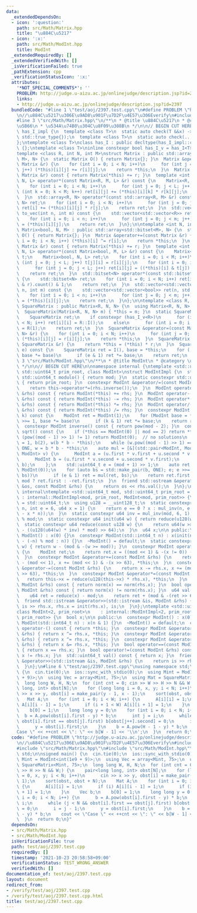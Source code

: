 ```yaml
---
data:
  _extendedDependsOn:
  - icon: ':question:'
    path: src/Math/Matrix.hpp
    title: "\u884C\u5217"
  - icon: ':x:'
    path: src/Math/ModInt.hpp
    title: ModInt
  _extendedRequiredBy: []
  _extendedVerifiedWith: []
  _isVerificationFailed: true
  _pathExtension: cpp
  _verificationStatusIcon: ':x:'
  attributes:
    '*NOT_SPECIAL_COMMENTS*': ''
    PROBLEM: http://judge.u-aizu.ac.jp/onlinejudge/description.jsp?id=2397
    links:
    - http://judge.u-aizu.ac.jp/onlinejudge/description.jsp?id=2397
  bundledCode: "#line 1 \"test/aoj/2397.test.cpp\"\n#define PROBLEM \"http://judge.u-aizu.ac.jp/onlinejudge/description.jsp?id=2397\"\
    \n//\u884C\u5217\u306E\u9AD8\u901F\u7D2F\u4E57\u306Everify\n#include <bits/stdc++.h>\n\
    #line 3 \"src/Math/Matrix.hpp\"\n/**\n * @title \u884C\u5217\n * @category \u6570\
    \u5B66\n * \u534A\u74B0\u304C\u8F09\u308B\n */\n\n// BEGIN CUT HERE\n\nstruct\
    \ has_I_impl {\n  template <class T>\n  static auto check(T &&x) -> decltype(x.I(),\
    \ std::true_type{});\n  template <class T>\n  static auto check(...) -> std::false_type;\n\
    };\ntemplate <class T>\nclass has_I : public decltype(has_I_impl::check<T>(std::declval<T>()))\
    \ {};\ntemplate <class T>\ninline constexpr bool has_I_v = has_I<T>::value;\n\n\
    template <class R, int N, int M>\nstruct Matrix : public std::array<std::array<R,\
    \ M>, N> {\n  static Matrix O() { return Matrix{}; }\n  Matrix &operator+=(const\
    \ Matrix &r) {\n    for (int i = 0; i < N; i++)\n      for (int j = 0; j < M;\
    \ j++) (*this)[i][j] += r[i][j];\n    return *this;\n  }\n  Matrix operator+(const\
    \ Matrix &r) const { return Matrix(*this) += r; }\n  template <int L>\n  Matrix<R,\
    \ N, L> operator*(const Matrix<R, M, L> &r) const {\n    Matrix<R, N, L> ret;\n\
    \    for (int i = 0; i < N; i++)\n      for (int j = 0; j < L; j++)\n        for\
    \ (int k = 0; k < M; k++) ret[i][j] += (*this)[i][k] * r[k][j];\n    return ret;\n\
    \  }\n  std::array<R, N> operator*(const std::array<R, M> &r) const {\n    std::array<R,\
    \ N> ret;\n    for (int i = 0; i < N; i++)\n      for (int j = 0; j < M; j++)\
    \ ret[i] += (*this)[i][j] * r[j];\n    return ret;\n  }\n  std::vector<std::vector<R>>\
    \ to_vec(int n, int m) const {\n    std::vector<std::vector<R>> ret(n, std::vector<R>(m));\n\
    \    for (int i = 0; i < n; i++)\n      for (int j = 0; j < m; j++) ret[i][j]\
    \ = (*this)[i][j];\n    return ret;\n  }\n};\n\ntemplate <int N, int M>\nstruct\
    \ Matrix<bool, N, M> : public std::array<std::bitset<M>, N> {\n  static Matrix\
    \ O() { return Matrix{}; }\n  Matrix &operator+=(const Matrix &r) {\n    for (int\
    \ i = 0; i < N; i++) (*this)[i] ^= r[i];\n    return *this;\n  }\n  Matrix operator+(const\
    \ Matrix &r) const { return Matrix(*this) += r; }\n  template <int L>\n  Matrix<bool,\
    \ N, L> operator*(const Matrix<bool, M, L> &r) const {\n    Matrix<bool, L, M>\
    \ t;\n    Matrix<bool, N, L> ret;\n    for (int i = 0; i < M; i++)\n      for\
    \ (int j = 0; j < L; j++) t[j][i] = r[i][j];\n    for (int i = 0; i < N; i++)\n\
    \      for (int j = 0; j < L; j++) ret[i][j] = ((*this)[i] & t[j]).count() & 1;\n\
    \    return ret;\n  }\n  std::bitset<N> operator*(const std::bitset<N> &r) const\
    \ {\n    std::bitset<N> ret;\n    for (int i = 0; i < N; i++) ret[i] = ((*this)[i]\
    \ & r).count() & 1;\n    return ret;\n  }\n  std::vector<std::vector<bool>> to_vec(int\
    \ n, int m) const {\n    std::vector<std::vector<bool>> ret(n, std::vector<bool>(m));\n\
    \    for (int i = 0; i < n; i++)\n      for (int j = 0; j < m; j++) ret[i][j]\
    \ = (*this)[i][j];\n    return ret;\n  }\n};\n\ntemplate <class R, int N>\nstruct\
    \ SquareMatrix : public Matrix<R, N, N> {\n  using Matrix<R, N, N>::Matrix;\n\
    \  SquareMatrix(Matrix<R, N, N> m) { *this = m; }\n  static SquareMatrix I() {\n\
    \    SquareMatrix ret;\n    if constexpr (has_I_v<R>)\n      for (int i = 0; i\
    \ < N; i++) ret[i][i] = R::I();\n    else\n      for (int i = 0; i < N; i++) ret[i][i]\
    \ = R(1);\n    return ret;\n  }\n  SquareMatrix &operator=(const Matrix<R, N,\
    \ N> &r) {\n    for (int i = 0; i < N; i++)\n      for (int j = 0; j < N; j++)\
    \ (*this)[i][j] = r[i][j];\n    return *this;\n  }\n  SquareMatrix &operator*=(const\
    \ SquareMatrix &r) {\n    return *this = (*this) * r;\n  }\n  SquareMatrix pow(std::uint64_t\
    \ e) const {\n    SquareMatrix ret = I(), base = *this;\n    for (; e; e >>= 1,\
    \ base *= base)\n      if (e & 1) ret *= base;\n    return ret;\n  }\n};\n#line\
    \ 3 \"src/Math/ModInt.hpp\"\n/**\n * @title ModInt\n * @category \u6570\u5B66\n\
    \ */\n\n// BEGIN CUT HERE\n\nnamespace internal {\ntemplate <std::uint64_t mod,\
    \ std::uint64_t prim_root, class ModInt>\nstruct ModIntImpl {\n  static constexpr\
    \ std::uint64_t modulo() { return mod; }\n  static constexpr std::uint64_t pr_rt()\
    \ { return prim_root; }\n  constexpr ModInt &operator/=(const ModInt &rhs) {\n\
    \    return this->operator*=(rhs.inverse());\n  }\n  ModInt operator+(const ModInt\
    \ &rhs) const { return ModInt(*this) += rhs; }\n  ModInt operator-(const ModInt\
    \ &rhs) const { return ModInt(*this) -= rhs; }\n  ModInt operator*(const ModInt\
    \ &rhs) const { return ModInt(*this) *= rhs; }\n  ModInt operator/(const ModInt\
    \ &rhs) const { return ModInt(*this) /= rhs; }\n  constexpr ModInt pow(std::uint64_t\
    \ k) const {\n    ModInt ret = ModInt(1);\n    for (ModInt base = *this; k; k\
    \ >>= 1, base *= base)\n      if (k & 1) ret *= base;\n    return ret;\n  }\n\
    \  constexpr ModInt inverse() const { return pow(mod - 2); }\n  constexpr ModInt\
    \ sqrt() const {\n    if (*this == ModInt(0) || mod == 2) return *this;\n    if\
    \ (pow((mod - 1) >> 1) != 1) return ModInt(0);  // no solutions\n    ModInt ONE\
    \ = 1, b(2), w(b * b - *this);\n    while (w.pow((mod - 1) >> 1) == ONE) b +=\
    \ ONE, w = b * b - *this;\n    auto mul = [&](std::pair<ModInt, ModInt> u, std::pair<ModInt,\
    \ ModInt> v) {\n      ModInt a = (u.first * v.first + u.second * v.second * w);\n\
    \      ModInt b = (u.first * v.second + u.second * v.first);\n      return std::make_pair(a,\
    \ b);\n    };\n    std::uint64_t e = (mod + 1) >> 1;\n    auto ret = std::make_pair(ONE,\
    \ ModInt(0));\n    for (auto bs = std::make_pair(b, ONE); e; e >>= 1, bs = mul(bs,\
    \ bs))\n      if (e & 1) ret = mul(ret, bs);\n    return ret.first.val() * 2 <\
    \ mod ? ret.first : -ret.first;\n  }\n  friend std::ostream &operator<<(std::ostream\
    \ &os, const ModInt &rhs) {\n    return os << rhs.val();\n  }\n};\n}  // namespace\
    \ internal\ntemplate <std::uint64_t mod, std::uint64_t prim_root = 0>\nclass ModInt\
    \ : internal::ModIntImpl<mod, prim_root, ModInt<mod, prim_root>> {\n  using u64\
    \ = std::uint64_t;\n  using u128 = __uint128_t;\n  static constexpr u64 mul_inv(u64\
    \ n, int e = 6, u64 x = 1) {\n    return e == 0 ? x : mul_inv(n, e - 1, x * (2\
    \ - x * n));\n  }\n  static constexpr u64 inv = mul_inv(mod, 6, 1), r2 = -u128(mod)\
    \ % mod;\n  static constexpr u64 init(u64 w) { return reduce(u128(w) * r2); }\n\
    \  static constexpr u64 reduce(const u128 w) {\n    return u64(w >> 64) + mod\
    \ - ((u128(u64(w) * inv) * mod) >> 64);\n  }\n  u64 x;\n\n public:\n  constexpr\
    \ ModInt() : x(0) {}\n  constexpr ModInt(std::int64_t n) : x(init(n < 0 ? mod\
    \ - (-n) % mod : n)) {}\n  ~ModInt() = default;\n  static constexpr u64 norm(u64\
    \ w) { return w - (mod & -(w >= mod)); }\n  constexpr ModInt operator-() const\
    \ {\n    ModInt ret;\n    return ret.x = ((mod << 1) & -(x != 0)) - x, ret;\n\
    \  }\n  constexpr ModInt &operator+=(const ModInt &rhs) {\n    return x += rhs.x\
    \ - (mod << 1), x += (mod << 1) & -(x >> 63), *this;\n  }\n  constexpr ModInt\
    \ &operator-=(const ModInt &rhs) {\n    return x -= rhs.x, x += (mod << 1) & -(x\
    \ >> 63), *this;\n  }\n  constexpr ModInt &operator*=(const ModInt &rhs) {\n \
    \   return this->x = reduce(u128(this->x) * rhs.x), *this;\n  }\n  bool operator==(const\
    \ ModInt &rhs) const { return norm(x) == norm(rhs.x); }\n  bool operator!=(const\
    \ ModInt &rhs) const { return norm(x) != norm(rhs.x); }\n  u64 val() const {\n\
    \    u64 ret = reduce(x) - mod;\n    return ret + (mod & -(ret >> 63));\n  }\n\
    \  friend std::istream &operator>>(std::istream &is, ModInt &rhs) {\n    return\
    \ is >> rhs.x, rhs.x = init(rhs.x), is;\n  }\n};\ntemplate <std::uint64_t prim_root>\n\
    class ModInt<2, prim_root>\n    : internal::ModIntImpl<2, prim_root, ModInt<2,\
    \ prim_root>> {\n  bool x;\n\n public:\n  constexpr ModInt() : x(0) {}\n  constexpr\
    \ ModInt(std::int64_t n) : x(n & 1) {}\n  ~ModInt() = default;\n  constexpr ModInt\
    \ operator-() const { return *this; }\n  constexpr ModInt &operator+=(const ModInt\
    \ &rhs) { return x ^= rhs.x, *this; }\n  constexpr ModInt &operator-=(const ModInt\
    \ &rhs) { return x ^= rhs.x, *this; }\n  constexpr ModInt &operator*=(const ModInt\
    \ &rhs) { return x &= rhs.x, *this; }\n  bool operator==(const ModInt &rhs) const\
    \ { return x == rhs.x; }\n  bool operator!=(const ModInt &rhs) const { return\
    \ x != rhs.x; }\n  std::uint64_t val() const { return x; }\n  friend std::istream\
    \ &operator>>(std::istream &is, ModInt &rhs) {\n    return is >> rhs.x, is;\n\
    \  }\n};\n#line 6 \"test/aoj/2397.test.cpp\"\nusing namespace std;\n\nsigned main()\
    \ {\n  cin.tie(0);\n  ios::sync_with_stdio(0);\n  using Mint = ModInt<int(1e9\
    \ + 9)>;\n  using Vec = array<Mint, 75>;\n  using Mat = SquareMatrix<Mint, 75>;\n\
    \  long long W, H, N;\n  for (int cnt = 0; cin >> W >> H >> N && W;) {\n    pair<long\
    \ long, int> obst[N];\n    for (long long i = 0, x, y; i < N; i++)\n      cin\
    \ >> x >> y, obst[i] = make_pair(y - 1, x - 1);\n    sort(obst, obst + N);\n \
    \   Mat A;\n    for (int i = 0; i < W; i++) {\n      A[i][i] = 1;\n      if (i)\
    \ A[i][i - 1] = 1;\n      if (i + 1 < W) A[i][i + 1] = 1;\n    }\n    Vec b;\n\
    \    b[0] = 1;\n    long long y = 0;\n    for (int i = 0; i < N; i++) {\n    \
    \  b = A.pow(obst[i].first - y) * b;\n      int j = i;\n      while (j < N &&\
    \ obst[i].first == obst[j].first) b[obst[j++].second] = 0;\n      i = j - 1;\n\
    \      y = obst[i].first;\n    }\n    b = A.pow(H - 1 - y) * b;\n    cout << \"\
    Case \" << ++cnt << \": \" << b[W - 1] << '\\n';\n  }\n  return 0;\n}\n"
  code: "#define PROBLEM \"http://judge.u-aizu.ac.jp/onlinejudge/description.jsp?id=2397\"\
    \n//\u884C\u5217\u306E\u9AD8\u901F\u7D2F\u4E57\u306Everify\n#include <bits/stdc++.h>\n\
    #include \"src/Math/Matrix.hpp\"\n#include \"src/Math/ModInt.hpp\"\nusing namespace\
    \ std;\n\nsigned main() {\n  cin.tie(0);\n  ios::sync_with_stdio(0);\n  using\
    \ Mint = ModInt<int(1e9 + 9)>;\n  using Vec = array<Mint, 75>;\n  using Mat =\
    \ SquareMatrix<Mint, 75>;\n  long long W, H, N;\n  for (int cnt = 0; cin >> W\
    \ >> H >> N && W;) {\n    pair<long long, int> obst[N];\n    for (long long i\
    \ = 0, x, y; i < N; i++)\n      cin >> x >> y, obst[i] = make_pair(y - 1, x -\
    \ 1);\n    sort(obst, obst + N);\n    Mat A;\n    for (int i = 0; i < W; i++)\
    \ {\n      A[i][i] = 1;\n      if (i) A[i][i - 1] = 1;\n      if (i + 1 < W) A[i][i\
    \ + 1] = 1;\n    }\n    Vec b;\n    b[0] = 1;\n    long long y = 0;\n    for (int\
    \ i = 0; i < N; i++) {\n      b = A.pow(obst[i].first - y) * b;\n      int j =\
    \ i;\n      while (j < N && obst[i].first == obst[j].first) b[obst[j++].second]\
    \ = 0;\n      i = j - 1;\n      y = obst[i].first;\n    }\n    b = A.pow(H - 1\
    \ - y) * b;\n    cout << \"Case \" << ++cnt << \": \" << b[W - 1] << '\\n';\n\
    \  }\n  return 0;\n}"
  dependsOn:
  - src/Math/Matrix.hpp
  - src/Math/ModInt.hpp
  isVerificationFile: true
  path: test/aoj/2397.test.cpp
  requiredBy: []
  timestamp: '2021-10-23 20:58:58+09:00'
  verificationStatus: TEST_WRONG_ANSWER
  verifiedWith: []
documentation_of: test/aoj/2397.test.cpp
layout: document
redirect_from:
- /verify/test/aoj/2397.test.cpp
- /verify/test/aoj/2397.test.cpp.html
title: test/aoj/2397.test.cpp
---
```

